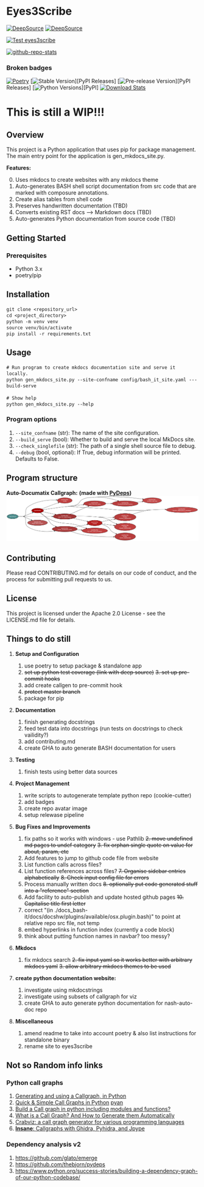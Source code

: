 # Eyes3Scribe

[![DeepSource](https://app.deepsource.com/gh/stablecaps/eyes3scribe.svg/?label=active+issues&show_trend=true&token=JveipNb_ClaKjk0YBBKrG-32)](https://app.deepsource.com/gh/stablecaps/eyes3scribe/)
[![DeepSource](https://app.deepsource.com/gh/stablecaps/eyes3scribe.svg/?label=resolved+issues&show_trend=true&token=JveipNb_ClaKjk0YBBKrG-32)](https://app.deepsource.com/gh/stablecaps/eyes3scribe/)

[![Test eyes3scribe](https://github.com/stablecaps/eyes3scribe/actions/workflows/test-python-app.yml/badge.svg)](https://github.com/stablecaps/eyes3scribe/actions/workflows/test-python-app.yml)

[![github-repo-stats](https://github.com/stablecaps/eyes3scribe/actions/workflows/github-repo-stats.yml/badge.svg)](https://github.com/stablecaps/eyes3scribe/actions/workflows/github-repo-stats.yml)

### Broken badges
[![Poetry](https://img.shields.io/endpoint?url=https://python-poetry.org/badge/v0.json)](https://python-poetry.org/)
[![Stable Version](https://img.shields.io/pypi/v/poetry?label=stable)][PyPI Releases]
[![Pre-release Version](https://img.shields.io/github/v/release/python-poetry/poetry?label=pre-release&include_prereleases&sort=semver)][PyPI Releases]
[![Python Versions](https://img.shields.io/pypi/pyversions/poetry)][PyPI]
[![Download Stats](https://img.shields.io/pypi/dm/poetry)](https://pypistats.org/packages/poetry)

# This is still a WIP!!!

## Overview
This project is a Python application that uses pip for package management. The main entry point for the application is gen_mkdocs_site.py.

**Features:**

0. Uses mkdocs to create websites with any mkdocs theme
1. Auto-generates BASH shell script documentation from src code that are marked with composure annotations.
2. Create alias tables from shell code
3. Preserves handwritten documentation (TBD)
4. Converts existing RST docs --> Markdown docs (TBD)
5. Auto-generates Python documentation from source code (TBD)

## Getting Started

### Prerequisites
* Python 3.x
* poetry/pip

## Installation

```
git clone <repository_url>
cd <project_directory>
python -m venv venv
source venv/bin/activate
pip install -r requirements.txt
```

## Usage
```
# Run program to create mkdocs documentation site and serve it locally.
python gen_mkdocs_site.py --site-confname config/bash_it_site.yaml ---build-serve

# Show help
python gen_mkdocs_site.py --help
```

### Program options
1. `--site_confname` (str): The name of the site configuration.
2. `--build_serve` (bool): Whether to build and serve the local MkDocs site.
3. `--check_singlefile` (str): The path of a single shell source file to debug.
4. `--debug` (bool, optional): If True, debug information will be printed. Defaults to False.


## Program structure

**Auto-Documatix Callgraph:**
__(made with [PyDeps](https://github.com/thebjorn/pydeps?tab=readme-ov-file#usage))__
![PyDeps](images/launcher.svg)

## Contributing
Please read CONTRIBUTING.md for details on our code of conduct, and the process for submitting pull requests to us.

## License
This project is licensed under the Apache 2.0 License - see the LICENSE.md file for details.

## Things to do still
1. **Setup and Configuration**
    1. use poetry to setup package & standalone app
    2. ~~set up python test coverage (link with deep source)~~
    ~~3. set up pre-commit hooks~~
    4. add create callgen to pre-commit hook
    5. ~~protect master branch~~
    6. package for pip

2. **Documentation**
    1. finish generating docstrings
    2. feed test data into docstrings (run tests on docstrings to check vailidity?)
    3. add contributing.md
    4. create GHA to auto generate BASH documentation for users

3. **Testing**
    1. finish tests using better data sources

4. **Project Management**
    1. write scripts to autogenerate template python repo (cookie-cutter)
    2. add badges
    3. create repo avatar image
    4. setup relewase pipeline

5. **Bug Fixes and Improvements**
    1. fix paths so it works with windows - use Pathlib
    ~~2. move undefined md pages to undef category~~
    ~~3. fix orphan single quote on value for about, param, etc~~
    4. Add features to jump to github code file from website
    5. List function calls across files?
    6. List function references across files?
    ~~7. Organise sidebar entries alphabetically~~
    ~~8. Check input config file for errors~~
    7. Process manually written docs
    ~~8. optionally put code generated stuff into a "reference" section~~
    9. Add facility to auto-publish and update hosted github pages
    ~~10. Capitalise title first letter~~
    11. correct "(in ./docs_bash-it/docs/docshw/plugins/available/osx.plugin.bash)" to point at relative repo src file, not temp
    12. embed hyperlinks in function index (currently a code block)
    13. think about putting function names in navbar? too messy?


6. **Mkdocs**
    1. fix mkdocs search
    ~~2. fix input yaml so it works better with arbitrary mkdocs yaml~~
    ~~3. allow arbitrary mkdocs themes to be used~~

1. **create python documentation website:**
    1. investigate using mkdocstrings
    2. investigate using subsets of callgraph for viz
    3. create GHA to auto generate python documentation for nash-auto-doc repo

8. **Miscellaneous**
    1. amend readme to take into account poetry & also list instructions for standalone binary
    2. rename site to eyes3scribe

## Not so Random info links

### Python call graphs
1. [Generating and using a Callgraph, in Python](https://cerfacs.fr/coop/pycallgraph)
2. [Quick & Simple Call Graphs in Python](https://medium.com/parkbee/quick-simple-call-graphs-in-python-eaa583d0e1b2)
    [pyan](https://github.com/Technologicat/pyan)
3. [Build a Call graph in python including modules and functions?](https://stackoverflow.com/questions/13963321/build-a-call-graph-in-python-including-modules-and-functions)
4. [What is a Call Graph? And How to Generate them Automatically](https://www.freecodecamp.org/news/how-to-automate-call-graph-creation/)
5. [Crabviz: a call graph generator for various programming languages](https://www.reddit.com/r/rust/comments/142is0h/crabviz_a_call_graph_generator_for_various/)
6. [**Insane**: Callgraphs with Ghidra, Pyhidra, and Jpype](https://clearbluejar.github.io/posts/callgraphs-with-ghidra-pyhidra-and-jpype/)


### Dependency analysis v2

1. https://github.com/glato/emerge
2. https://github.com/thebjorn/pydeps
3. https://www.python.org/success-stories/building-a-dependency-graph-of-our-python-codebase/
